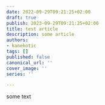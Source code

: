 ```yaml
---
date: 2022-09-29T09:21:25+02:00
draft: true
publish: 2023-09-29T09:21:25+02:00
title: test article
description: some article
authors:
- kanekotic
tags: []
published: false
canonical_url: ''
cover_image: ''
series: ''

---
```

some text